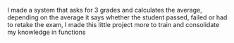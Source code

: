 I made a system that asks for 3 grades and calculates the average, depending on the average it says whether the student passed, failed or had to retake the exam, I made this little project more to train and consolidate my knowledge in functions
